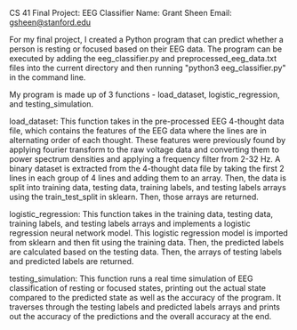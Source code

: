 CS 41 Final Project: EEG Classifier
Name: Grant Sheen 
Email: gsheen@stanford.edu

For my final project, I created a Python program that can predict whether a person is resting or focused based on their EEG data. The program can be executed by adding the eeg_classifier.py and preprocessed_eeg_data.txt files into the current directory and then running "python3 eeg_classifier.py" in the command line. 

My program is made up of 3 functions - load_dataset, logistic_regression, and testing_simulation.

load_dataset:
This function takes in the pre-processed EEG 4-thought data file, which contains the features of the EEG data where the lines are in alternating order of each thought. These features were previously found by applying fourier transform to the raw voltage data and converting them to power spectrum densities and applying a frequency filter from 2-32 Hz. A binary dataset is extracted from the 4-thought data file by taking the first 2 lines in each group of 4 lines and adding them to an array. Then, the data is split into training data, testing data, training labels, and testing labels arrays using the train_test_split in sklearn. Then, those arrays are returned.

logistic_regression:
This function takes in the training data, testing data, training labels, and testing labels arrays and implements a logistic regression neural network model. This logistic regression model is imported from sklearn and then fit using the training data. Then, the predicted labels are calculated based on the testing data. Then, the arrays of testing labels and predicted labels are returned.

testing_simulation:
This function runs a real time simulation of EEG classification of resting or focused states, printing out the actual state compared to the predicted state as well as the accuracy of the program. It traverses through the testing labels and predicted labels arrays and prints out the accuracy of the predictions and the overall accuracy at the end. 
